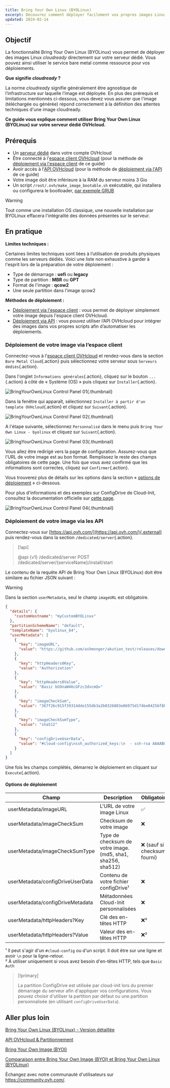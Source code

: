 ```yaml
---
title: Bring Your Own Linux (BYOLinux)
excerpt: Découvrez comment déployer facilement vos propres images Linux sur des serveurs dédiés
updated: 2024-02-14
---
```


## Objectif

La fonctionnalité Bring Your Own Linux (BYOLinux) vous permet de déployer des images Linux *cloudready* directement sur votre serveur dédié. Vous pouvez ainsi utiliser le service bare metal comme ressource pour vos déploiements.

**Que signifie *cloudready* ?**

La norme *cloudready* signifie généralement être agnostique de l’infrastructure sur laquelle l’image est déployée.
En plus des prérequis et limitations mentionnés ci-dessous, vous devez vous assurer que l'image (téléchargée ou générée) répond correctement à la définition des attentes techniques d'une image cloudready.

**Ce guide vous explique comment utiliser Bring Your Own Linux (BYOLinux) sur votre serveur dédié OVHcloud.**

## Prérequis

- Un [serveur dédié](https://www.ovhcloud.com/fr-ca/bare-metal/) dans votre compte OVHcloud
- Être connecté à l'[espace client OVHcloud](https://ca.ovh.com/auth/?action=gotomanager&from=https://www.ovh.com/ca/fr/&ovhSubsidiary=qc) (pour la méthode de [déploiement via l'espace client](#viacontrolpanel) de ce guide)
- Avoir accès à l'[API OVHcloud](/pages/manage_and_operate/api/first-steps) (pour la méthode de [déploiement via l'API](#viaapi) de ce guide)
- Votre image doit être inférieure à la RAM du serveur moins 3 Gio
- Un script `/root/.ovh/make_image_bootable.sh` exécutable, qui installera ou configurera le bootloader, [par exemple GRUB](https://github.com/ovh/bringyourownlinux/blob/main/example_build/files/make_image_bootable.sh)

> [!warning]
>
> Tout comme une installation OS classique, une nouvelle installation par BYOLinux effacera l'intégralité des données présentes sur le serveur.
>

## En pratique

**Limites techniques :**

Certaines limites techniques sont liées à l’utilisation de produits physiques comme les serveurs dédiés. Voici une liste non exhaustive à garder à l'esprit lors de la préparation de votre déploiement :

- Type de démarrage : **uefi** ou **legacy**
- Type de partition : **MBR** ou **GPT**
- Format de l'image : **qcow2**
- Une seule partition dans l'image qcow2

**Méthodes de déploiement :**

- [Déploiement via l'espace client](#viacontrolpanel) : vous permet de déployer simplement votre image depuis l'espace client OVHcloud.
- [Déploiement via API](#viaapi) : vous pouvez utiliser l’API OVHcloud pour intégrer des images dans vos propres scripts afin d’automatiser les déploiements.

### Déploiement de votre image via l’espace client <a name="viacontrolpanel"></a>

Connectez-vous à l'[espace client OVHcloud](https://ca.ovh.com/auth/?action=gotomanager&from=https://www.ovh.com/ca/fr/&ovhSubsidiary=qc) et rendez-vous dans la section `Bare Metal Cloud`{.action} puis sélectionnez votre serveur sous `Serveurs dédiés`{.action}.

Dans l'onglet `Informations générales`{.action}, cliquez sur le bouton `...`{.action} à côté de « Système (OS) » puis cliquez sur `Installer`{.action}.

![BringYourOwnLinux Control Panel 01](images/byolinux-controlpanel01.png){.thumbnail}

Dans la fenêtre qui apparaît, sélectionnez `Installer à partir d'un template OVHcloud`{.action} et cliquez sur `Suivant`{.action}.

![BringYourOwnLinux Control Panel 02](images/byolinux-controlpanel02.png){.thumbnail}

A l'étape suivante, sélectionnez `Personnalisé` dans le menu puis `Bring Your Own Linux - byolinux` et cliquez sur `Suivant`{.action}.

![BringYourOwnLinux Control Panel 03](images/byolinux-controlpanel03.png){.thumbnail}

Vous allez être redirigé vers la page de configuration. Assurez-vous que l'URL de votre image est au bon format. Remplissez le reste des champs obligatoires de cette page. Une fois que vous avez confirmé que les informations sont correctes, cliquez sur `Confirmer`{.action}.

Vous trouverez plus de détails sur les options dans la section « [options de déploiement](#options) » ci-dessous.

Pour plus d'informations et des exemples sur ConfigDrive de Cloud-Init, consultez la documentation officielle sur [cette page](https://cloudinit.readthedocs.io/en/22.1_a/topics/examples.html).

![BringYourOwnLinux Control Panel 04](images/byolinux-controlpanel04.png){.thumbnail}

### Déploiement de votre image via les API <a name="viaapi"></a>

Connectez-vous sur [https://api.ovh.com/](https://api.ovh.com/){.external} puis rendez-vous dans la section `/dedicated/server`{.action}.

> [!api]
>
> @api {v1} /dedicated/server POST /dedicated/server/{serviceName}/install/start
>

Le contenu de la requête API de Bring Your Own Linux (BYOLinux) doit être similaire au fichier JSON suivant :

> [!warning]
>
> Dans la section `userMetadata`, seul le champ `imageURL` est obligatoire.
>

```json
{
  "details": {
    "customHostname": "myCustomBYOLinux"
  },
  "partitionSchemeName": "default",
  "templateName": "byolinux_64",
  "userMetadata": [
    {
      "key": "imageURL",
      "value": "https://github.com/ashmonger/akution_test/releases/download/0.5-compress/deb11k6.qcow2"
    },
    {
      "key": "httpHeaders0Key",
      "value": "Authorization"
    },
    {
      "key": "httpHeaders0Value",
      "value": "Basic bG9naW46cGFzc3dvcmQ="
    },
    {
      "key": "imageCheckSum",
      "value": "367f26c915f39314dde155db3a2b0326803e06975d1f4be04256f8b591e38fd4062d36eb7d50e99da7a50b7f4cd69640e56a4ab93e8e0274e4e478e0f84b5d29"
    },
    {
      "key": "imageCheckSumType",
      "value": "sha512"
    },
    {
      "key": "configDriveUserData",
      "value": "#cloud-config\nssh_authorized_keys:\n  - ssh-rsa AAAAB8djYiw== myself@mydomain.net\n\nusers:\n  - name: patient0\n    sudo: ALL=(ALL) NOPASSWD:ALL\n    groups: users, sudo\n    shell: /bin/bash\n    lock_passwd: false\n    ssh_authorized_keys:\n      - ssh-rsa AAAAB8djYiw== myself@mydomain.net\ndisable_root: false\npackages:\n  - vim\n  - tree\nfinal_message: The system is finally up, after $UPTIME seconds\n"
    }
  ]
}
```

Une fois les champs complétés, démarrez le déploiement en cliquant sur `Execute`{.action}.

#### Options de déploiement <a name="options"></a>

| Champ | Description | Obligatoire |
|-|-|-|
| userMetadata/imageURL | L'URL de votre image Linux | ✅ |
| userMetadata/imageCheckSum | Checksum de votre image | ❌ |
| userMetadata/imageCheckSumType | Type de checksum de votre image. (md5, sha1, sha256, sha512) | ❌ (sauf si checksum fourni) |
| userMetadata/configDriveUserData | Contenu de votre fichier configDrive¹ | ❌ |
| userMetadata/configDriveMetadata | Métadonnées Cloud-Init personnalisées | ❌ |
| userMetadata/httpHeaders?Key | Clé des en-têtes HTTP | ❌² |
| userMetadata/httpHeaders?Value | Valeur des en-têtes HTTP | ❌² |

¹ Il peut s'agir d'un `#cloud-config` ou d'un script. Il doit être sur une ligne et avoir `\n` pour la ligne-retour.<br />
² À utiliser uniquement si vous avez besoin d'en-têtes HTTP, tels que `Basic Auth`<br />

> [!primary]
>
> La partition ConfigDrive est utilisée par cloud-init lors du premier démarrage du serveur afin d'appliquer vos configurations. Vous pouvez choisir d'utiliser la partition par défaut ou une partition personnalisée (en utilisant `configDriveUserData`).
>

## Aller plus loin

[Bring Your Own Linux (BYOLinux) - Version détaillée](https://github.com/ovh/BringYourOwnLinux)

[API OVHcloud & Partitionnement](/pages/bare_metal_cloud/dedicated_servers/partitioning_ovh)

[Bring Your Own Image (BYOI)](/pages/bare_metal_cloud/dedicated_servers/bring-your-own-image)

[Comparaison entre Bring Your Own Image (BYOI) et Bring Your Own Linux (BYOLinux)](/pages/bare_metal_cloud/dedicated_servers/bring-your-own-image-versus-bring-your-own-linux)

Échangez avec notre communauté d'utilisateurs sur <https://community.ovh.com/>.
